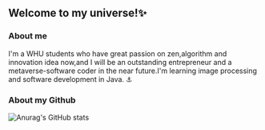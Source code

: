 ## Welcome to my universe!:sparkles:

### About me

I'm a WHU students who have great passion on zen,algorithm and innovation idea now,and I will be an outstanding entrepreneur and a metaverse-software coder in the near future.I'm learning image processing and software development in Java. :anchor:

### About my Github

![Anurag's GitHub stats](https://github-readme-stats.vercel.app/api?username=lazyOt&show_icons=true&theme=radical)

